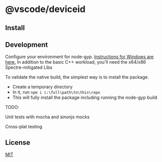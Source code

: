 # @vscode/deviceid

## Install

## Development

Configure your environment for node-gyp. [Instructions for Windows are here.](https://github.com/nodejs/node-gyp#on-windows)
In addition to the basic C++ workload, you'll need the x64/x86 Spectre-mitigated Libs

To validate the native build, the simplest way is to install the package.

- Create a temporary directory
- In it, run `npm i c:\full\path\to\this\repo`
- This will fully install the package including running the node-gyp build

TODO:

Unit tests with mocha and sinonjs mocks

Cross-plat testing

## License

[MIT](LICENSE)
